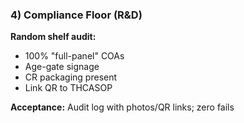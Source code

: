 ### 4) Compliance Floor (R&D)

**Random shelf audit:**

- 100% "full-panel" COAs
- Age-gate signage
- CR packaging present
- Link QR to THCASOP

**Acceptance:** Audit log with photos/QR links; zero fails
